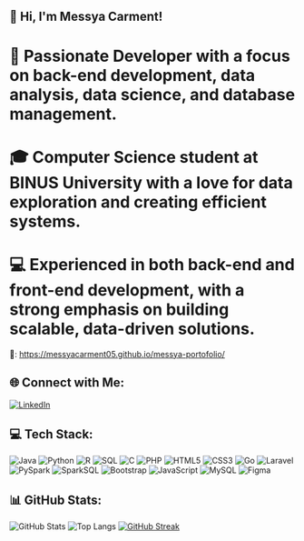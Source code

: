 ## 👋 Hi, I'm Messya Carment!

# 🌟 Passionate Developer with a focus on back-end development, data analysis, data science, and database management.
# 🎓 Computer Science student at BINUS University with a love for data exploration and creating efficient systems.
# 💻 Experienced in both back-end and front-end development, with a strong emphasis on building scalable, data-driven solutions.

🔗: https://messyacarment05.github.io/messya-portofolio/ 

## 🌐 Connect with Me:
[![LinkedIn](https://img.shields.io/badge/LinkedIn-Connect-blue?style=for-the-badge&logo=linkedin)](https://www.linkedin.com/in/messya-carment-95b703251/)

## 💻 Tech Stack:
![Java](https://img.shields.io/badge/Java-%23ED8B00.svg?style=flat&logo=java&logoColor=white)
![Python](https://img.shields.io/badge/Python-%2314354C.svg?style=flat&logo=python&logoColor=white)
![R](https://img.shields.io/badge/R-%23276DC3.svg?style=flat&logo=r&logoColor=white)
![SQL](https://img.shields.io/badge/SQL-%2300758F.svg?style=flat&logo=postgresql&logoColor=white)
![C](https://img.shields.io/badge/C-%23A8B9CC.svg?style=flat&logo=c&logoColor=white)
![PHP](https://img.shields.io/badge/PHP-%23777BB4.svg?style=flat&logo=php&logoColor=white)
![HTML5](https://img.shields.io/badge/HTML5-%23E34F26.svg?style=flat&logo=html5&logoColor=white)
![CSS3](https://img.shields.io/badge/CSS3-%231572B6.svg?style=flat&logo=css3&logoColor=white)
![Go](https://img.shields.io/badge/Go-%2300ADD8.svg?style=flat&logo=go&logoColor=white)
![Laravel](https://img.shields.io/badge/Laravel-%23FF2D20.svg?style=flat&logo=laravel&logoColor=white)
![PySpark](https://img.shields.io/badge/PySpark-%23E25A1C.svg?style=flat&logo=apachespark&logoColor=white)
![SparkSQL](https://img.shields.io/badge/SparkSQL-%23E25A1C.svg?style=flat&logo=apachespark&logoColor=white)
![Bootstrap](https://img.shields.io/badge/Bootstrap-%23563D7C.svg?style=flat&logo=bootstrap&logoColor=white)
![JavaScript](https://img.shields.io/badge/JavaScript-%23F7DF1E.svg?style=flat&logo=javascript&logoColor=black)
![MySQL](https://img.shields.io/badge/MySQL-%234479A1.svg?style=flat&logo=mysql&logoColor=white)
![Figma](https://img.shields.io/badge/Figma-%23F24E1E.svg?style=flat&logo=figma&logoColor=white)

## 📊 GitHub Stats:
![GitHub Stats](https://github-readme-stats.vercel.app/api?username=MessyaCarment05&show_icons=true&theme=radical)
![Top Langs](https://github-readme-stats.vercel.app/api/top-langs/?username=MessyaCarment05&layout=compact&theme=radical)
[![GitHub Streak](https://github-readme-streak-stats.herokuapp.com?user=MessyaCarment05&theme=radical)](https://git.io/streak-stats)
